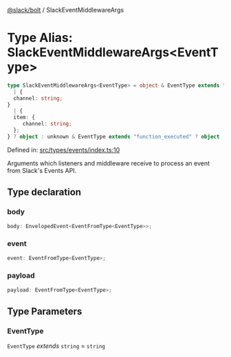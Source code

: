 [@slack/bolt](../index.md) / SlackEventMiddlewareArgs

# Type Alias: SlackEventMiddlewareArgs\<EventType\>

```ts
type SlackEventMiddlewareArgs<EventType> = object & EventType extends "message" ? object : unknown & EventFromType<EventType> extends 
  | {
  channel: string;
}
  | {
  item: {
     channel: string;
  };
} ? object : unknown & EventType extends "function_executed" ? object : object;
```

Defined in: [src/types/events/index.ts:10](https://github.com/slackapi/bolt-js/blob/main/src/types/events/index.ts#L10)

Arguments which listeners and middleware receive to process an event from Slack's Events API.

## Type declaration

### body

```ts
body: EnvelopedEvent<EventFromType<EventType>>;
```

### event

```ts
event: EventFromType<EventType>;
```

### payload

```ts
payload: EventFromType<EventType>;
```

## Type Parameters

### EventType

`EventType` *extends* `string` = `string`
